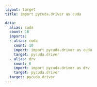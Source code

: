 ```yaml
---
layout: target
title: import pycuda.driver as cuda

data:
  alias: cuda
  count: 16
  imports:
  - alias: cuda
    count: 10
    import: import pycuda.driver as cuda
    target: pycuda.driver
  - alias: drv
    count: 6
    import: import pycuda.driver as drv
    target: pycuda.driver
  target: pycuda.driver
---
```

